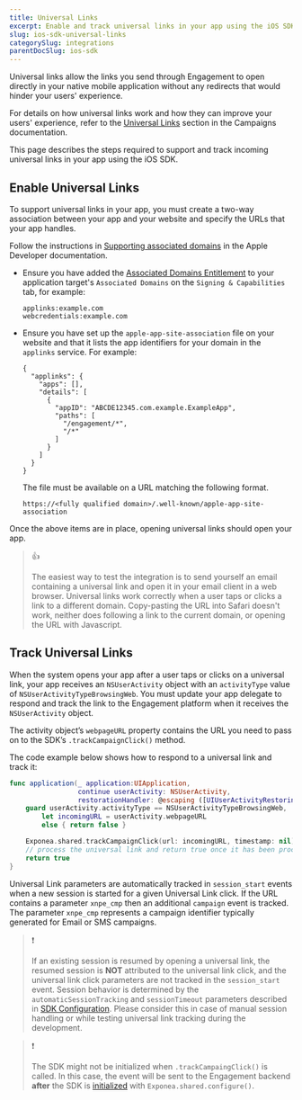 ```yaml
---
title: Universal Links
excerpt: Enable and track universal links in your app using the iOS SDK
slug: ios-sdk-universal-links
categorySlug: integrations
parentDocSlug: ios-sdk
---
```


Universal links allow the links you send through Engagement to open directly in your native mobile application without any redirects that would hinder your users' experience.

For details on how universal links work and how they can improve your users' experience, refer to the [Universal Links](https://documentation.bloomreach.com/engagement/docs/universal-link) section in the Campaigns documentation.

This page describes the steps required to support and track incoming universal links in your app using the iOS SDK.

## Enable Universal Links

To support universal links in your app, you must create a two-way association between your app and your website and specify the URLs that your app handles.

Follow the instructions in [Supporting associated domains](https://developer.apple.com/documentation/xcode/supporting-associated-domains) in the Apple Developer documentation.

- Ensure you have added the [Associated Domains Entitlement](https://developer.apple.com/documentation/bundleresources/entitlements/com_apple_developer_associated-domains) to your application target's `Associated Domains` on the `Signing & Capabilities` tab, for example:
  ```
  applinks:example.com
  webcredentials:example.com
  ```
- Ensure you have set up the `apple-app-site-association` file on your website and that it lists the app identifiers for your domain in the `applinks` service. For example:
  ```
  {
    "applinks": {
      "apps": [],
      "details": [
        {
          "appID": "ABCDE12345.com.example.ExampleApp",
          "paths": [
            "/engagement/*",
            "/*"
          ]
        }
      ]
    }
  }
  ```
  The file must be available on a URL matching the following format.
  ```
  https://<fully qualified domain>/.well-known/apple-app-site-association
  ```

Once the above items are in place, opening universal links should open your app.

> 👍
>
> The easiest way to test the integration is to send yourself an email containing a universal link and open it in your email client in a web browser. Universal links work correctly when a user taps or clicks a link to a different domain. Copy-pasting the URL into Safari doesn't work, neither does following a link to the current domain, or opening the URL with Javascript.

## Track Universal Links

When the system opens your app after a user taps or clicks on a universal link, your app receives an `NSUserActivity` object with an `activityType` value of `NSUserActivityTypeBrowsingWeb`. You must update your app delegate to respond and track the link to the Engagement platform when it receives the `NSUserActivity` object.

The activity object’s `webpageURL` property contains the URL you need to pass on to the SDK’s `.trackCampaignClick()` method.

The code example below shows how to respond to a universal link and track it:

```swift
func application(_ application:UIApplication,
                 continue userActivity: NSUserActivity,
                 restorationHandler: @escaping ([UIUserActivityRestoring]?) -> Void) -> Bool {
    guard userActivity.activityType == NSUserActivityTypeBrowsingWeb,
        let incomingURL = userActivity.webpageURL
        else { return false }

    Exponea.shared.trackCampaignClick(url: incomingURL, timestamp: nil)
    // process the universal link and return true once it has been processed
    return true
}
```

Universal Link parameters are automatically tracked in `session_start` events when a new session is started for a given Universal Link click. If the URL contains a parameter `xnpe_cmp` then an additional `campaign` event is tracked. The parameter `xnpe_cmp` represents a campaign identifier typically generated for Email or SMS campaigns. 

> ❗️
>
> If an existing session is resumed by opening a universal link, the resumed session is **NOT** attributed to the universal link click, and the universal link click parameters are not tracked in the `session_start` event. Session behavior is determined by the `automaticSessionTracking` and `sessionTimeout` parameters described in [SDK Configuration](https://documentation.bloomreach.com/engagement/docs/ios-sdk-configuration). Please consider this in case of manual session handling or while testing universal link tracking during the development.

> ❗️
>
> The SDK might not be initialized when `.trackCampaingClick()` is called. In this case, the event will be sent to the Engagement backend **after** the SDK is [initialized](https://documentation.bloomreach.com/engagement/docs/ios-sdk-setup#initialize-the-sdk) with `Exponea.shared.configure()`. 
